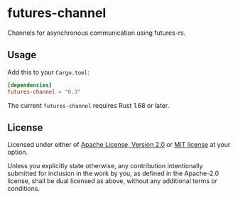 # futures-channel

Channels for asynchronous communication using futures-rs.

## Usage

Add this to your `Cargo.toml`:

```toml
[dependencies]
futures-channel = "0.3"
```

The current `futures-channel` requires Rust 1.68 or later.

## License

Licensed under either of [Apache License, Version 2.0](LICENSE-APACHE) or
[MIT license](LICENSE-MIT) at your option.

Unless you explicitly state otherwise, any contribution intentionally submitted
for inclusion in the work by you, as defined in the Apache-2.0 license, shall
be dual licensed as above, without any additional terms or conditions.
